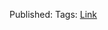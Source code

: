 
Published: 
Tags:
[Link](https://blog.thinknewfound.com/2020/03/one-hedge-to-rule-them-all/#easy-footnote-bottom-3-7808)